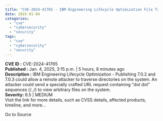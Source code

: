 ```yaml
---
title: "CVE-2024-41765 - IBM Engineering Lifecycle Optimization File Traversal Vulnerability"
date: 2025-01-04
categories: 
  - "cve"
  - "cybersecurity"
  - "security"
tags: 
  - "cve"
  - "cybersecurity"
  - "security"
---
```


**CVE ID :** CVE-2024-41765  
**Published :** Jan. 4, 2025, 3:15 p.m. | 5 hours, 8 minutes ago  
**Description :** IBM Engineering Lifecycle Optimization - Publishing 7.0.2 and 7.0.3 could allow a remote attacker to traverse directories on the system. An attacker could send a specially crafted URL request containing "dot dot" sequences (/../) to view arbitrary files on the system.  
**Severity:** 6.5 | MEDIUM  
Visit the link for more details, such as CVSS details, affected products, timeline, and more...

Go to Source
